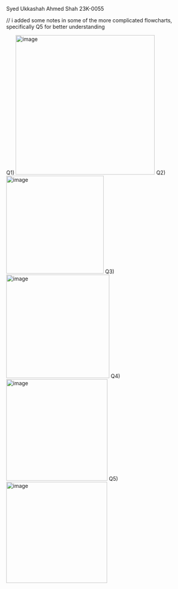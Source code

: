 Syed Ukkashah Ahmed Shah
23K-0055

// i added some notes in some of the more complicated flowcharts, specifically Q5 for better understanding

Q1) 
<img width="371" alt="image" src="https://github.com/ukkashah11/PF-Fall-2023/assets/115150510/1f47d9a1-9a71-4a75-a492-3f2250dc751b">
Q2)
<img width="260" alt="image" src="https://github.com/ukkashah11/PF-Fall-2023/assets/115150510/9f9b2444-afac-457f-8926-02a2dc4ecfd6">
Q3)
<img width="275" alt="image" src="https://github.com/ukkashah11/PF-Fall-2023/assets/115150510/ef648807-66b7-4b74-8b58-ffcf5f28006d">
Q4)
<img width="270" alt="image" src="https://github.com/ukkashah11/PF-Fall-2023/assets/115150510/4167e944-b341-4515-8dbc-036756e750ec">
Q5)
<img width="269" alt="image" src="https://github.com/ukkashah11/PF-Fall-2023/assets/115150510/f3d1135e-b8a8-4cfb-8d6e-c2dc8f5610fa">



